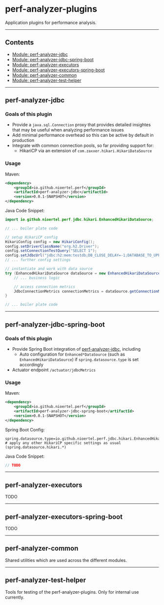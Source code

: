 # perf-analyzer-plugins
Application plugins for performance analysis.

----------------------------------------------------
## Contents
* [Module: perf-analyzer-jdbc](#perf-analyzer-jdbc)
* [Module: perf-analyzer-jdbc-spring-boot](#perf-analyzer-jdbc-spring-boot)
* [Module: perf-analyzer-executors](#perf-analyzer-executors)
* [Module: perf-analyzer-executors-spring-boot](#perf-analyzer-executors-spring-boot)
* [Module: perf-analyzer-common](#perf-analyzer-common)
* [Module: perf-analyzer-test-helper](#perf-analyzer-test-helper)

----------------------------------------------------
## perf-analyzer-jdbc
### Goals of this plugin
- Provide a `java.sql.Connection` proxy that provides detailed insightes that may be useful when analyzing performance issues
- Add minimal performance overhead so this can be active by default in production
- Integrate with common connection pools, so far providing support for:
  - HikariCP via an extension of `com.zaxxer.hikari.HikariDataSource`

### Usage
Maven:
```xml
<dependency>
    <groupId>io.github.nioertel.perf</groupId>
    <artifactId>perf-analyzer-jdbc</artifactId>
    <version>0.0.1-SNAPSHOT</version>
</dependency>
```

Java Code Snippet:
```java
import io.github.nioertel.perf.jdbc.hikari.EnhancedHikariDataSource;

// ... boiler plate code

// setup HikariCP config
HikariConfig config = new HikariConfig();
config.setDriverClassName("org.h2.Driver");
config.setConnectionTestQuery("SELECT 1");
config.setJdbcUrl("jdbc:h2:mem:testdb;DB_CLOSE_DELAY=-1;DATABASE_TO_UPPER=false;MODE=MSSQLServer");
// ... further config settings

// instantiate and work with data source
try (EnhancedHikariDataSource dataSource = new EnhancedHikariDataSource(config)) {
    // ... business logic

    // access connection metrics
    JdbcConnectionMetrics connectionMetrics = dataSource.getConnectionMetrics();
}

// ... boiler plate code
```

----------------------------------------------------
## perf-analyzer-jdbc-spring-boot
### Goals of this plugin
- Provide Spring Boot integration of [perf-analyzer-jdbc](#perf-analyzer-jdbc), including
  - Auto configuration for `Enhanced*DataSource` (such as `EnhancedHikariDataSource`) if `spring.datasource.type` is set accordingly
- Actuator endpoint `/actuator/jdbcMetrics`

### Usage
Maven:
```xml
<dependency>
    <groupId>io.github.nioertel.perf</groupId>
    <artifactId>perf-analyzer-jdbc-spring-boot</artifactId>
    <version>0.0.1-SNAPSHOT</version>
</dependency>
```

Spring Boot Config:
```properties
spring.datasource.type=io.github.nioertel.perf.jdbc.hikari.EnhancedHikariDataSource
# apply any other HikariCP specific settings as usual (spring.datasource.hikari.*)
```

Java Code Snippet:
```java
// TODO
```

----------------------------------------------------
## perf-analyzer-executors
TODO

----------------------------------------------------
## perf-analyzer-executors-spring-boot
TODO

----------------------------------------------------
## perf-analyzer-common
Shared utilities which are used across the different modules.

----------------------------------------------------
## perf-analyzer-test-helper
Tools for testing of the perf-analyzer-plugins. Only for internal use currently.
